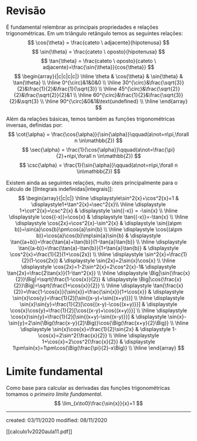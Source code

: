 # Revisão
É fundamental relembrar as principais propriedades e relações trigonométricas. Em um triângulo retângulo temos as seguintes relações:
$$
\cos{\theta} = \frac{cateto \ adjacente}{hipotenusa}
$$
$$
\sin{\theta} = \frac{cateto \ oposto}{hipotenusa}
$$
$$
\tan{\theta} = \frac{cateto \ oposto}{cateto \ adjacente}=\frac{\sin{\theta}}{cos{\theta}}
$$
$$
\begin{array}{|c|c|c|c|}
\hline
\theta & \cos{\theta} & \sin{\theta} & \tan{\theta} \\ \hline
0^{\circ}&1&0&0 \\
\hline
30^{\circ}&\frac{\sqrt{3}}{2}&\frac{1}{2}&\frac{1}{\sqrt{3}} \\
\hline
45^{\circ}&\frac{\sqrt{2}}{2}&\frac{\sqrt{2}}{2}&1 \\
\hline
60^{\circ}&\frac{1}{2}&\frac{\sqrt{3}}{2}&\sqrt{3} \\
\hline
90^{\circ}&0&1&\text{undefined} \\
\hline
\end{array}
$$

Além da relações básicas, temos também as funções trigonométricas inversas, definidas por:
$$
\cot{\alpha} = \frac{\cos{\alpha}}{\sin{\alpha}}\qquad(a\not=n\pi,\forall n \in\mathbb{Z})
$$
$$
\sec{\alpha} = \frac{1}{\cos{\alpha}}\qquad(a\not=\frac{\pi}{2}+n\pi,\forall n \in\mathbb{Z})
$$
$$
\csc{\alpha} = \frac{1}{\sin{\alpha}}\qquad(a\not=n\pi,\forall n \in\mathbb{Z})
$$

Existem ainda as seguintes relações, muito úteis principalmente para o cálculo de [[Integrais indefinidas|integrais]]:
$$
\begin{array}{|c|c|}
\hline
\displaystyle\sin^2{x}+\cos^2{x}=1 & \displaystyle1+\tan^2{x}=\sec^2{x}\\
\hline
\displaystyle 1+\cot^2{x}=\csc^2{x} & \displaystyle \sin{(-x)} = -\sin{x} \\
\hline
\displaystyle \cos{(-x)}=\cos{x} & \displaystyle \tan{(-x)}=-\tan{x} \\
\hline
\displaystyle \cos{2x}=\cos^2{x}-\sin^2{x} & \displaystyle \sin{(a\pm b)}=\sin{a}\cos{b}\pm\cos{a}\sin{b} \\
\hline
\displaystyle \cos{(a\pm b)}=\cos{a}\cos{b}\mp\sin{a}\sin{b} & \displaystyle \tan{(a+b)}=\frac{\tan{a}+\tan{b}}{1-\tan{a}\tan{b}} \\
\hline
\displaystyle \tan{(a-b)}=\frac{\tan{a}-\tan{b}}{1+\tan{a}\tan{b}} & \displaystyle \cos^2{x}=\frac{1}{2}(1+\cos{2x}) \\
\hline
\displaystyle \sin^2{x}=\frac{1}{2}(1-\cos{2x}) & \displaystyle \sin{2x}=2\sin{x}\cos{x} \\
\hline
\displaystyle \cos{2x}=1-2\sin^2{x}=2\cos^2{x}-1& \displaystyle \tan{2x}=\frac{2\tan{x}}{1-\tan^2{x}} \\
\hline
\displaystyle \Big|\sin{\frac{x}{2}}\Big|=\sqrt{\frac{1-\cos{x}}{2}} & \displaystyle \Big|\cos{\frac{x}{2}}\Big|=\sqrt{\frac{1+\cos{x}}{2}} \\
\hline
\displaystyle \tan{\frac{x}{2}}=\frac{1-\cos{x}}{\sin{x}}=\frac{\sin{x}}{1+\cos{x}} & \displaystyle \sin{x}\cos{y}=\frac{1}{2}[\sin{(x-y)+\sin{(x+y)}}] \\
\hline
\displaystyle \sin{x}\sin{y}=\frac{1}{2}[\cos{(x-y)-\cos{(x+y)}}] & \displaystyle \cos{x}\cos{y}=\frac{1}{2}[\cos{(x-y)+\cos{(x+y)}}] \\
\hline
\displaystyle \cos{x}\sin{y}=\frac{1}{2}[\sin{(x+y)-\sin{(x-y)}}] & \displaystyle \sin{x}-\sin{y}=2\sin{\Big(\frac{x-y}{2}\Big)}\cos{\Big(\frac{x+y}{2}\Big)} \\
\hline
\displaystyle \sin{x}\cos{x}=\frac{1}{2}\sin{2x} & \displaystyle 1-\cos{x}=2\sin^2{\frac{x}{2}} \\
\hline
\displaystyle 1+\cos{x}=2\cos^2{\frac{x}{2}} & \displaystyle 1\pm\sin{x}=1\pm\cos{\Big(\frac{\pi}{2}-x\Big)} \\
\hline
\end{array}
$$

# Limite fundamental
Como base para calcular as derivadas das funções trigonométricas tomamos o *primeiro limite fundamental.*
$$
\lim_{x\to0}\frac{\sin{x}}{x}=1
$$

---

created: 03/11/2020
modified: 08/11/2020

[[calculo1v2020aula11.pdf]]